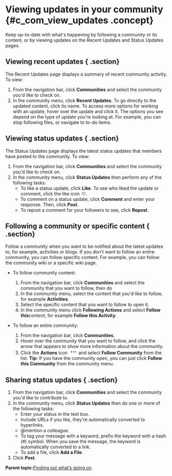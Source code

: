 # Viewing updates in your community {#c_com_view_updates .concept}

Keep up-to-date with what's happening by following a community or its content, or by viewing updates on the Recent Updates and Status Updates pages.

## Viewing recent updates { .section}

The Recent Updates page displays a summary of recent community activity. To view:

1.  From the navigation bar, click **Communities** and select the community you'd like to check on.
2.  In the community menu, click **Recent Updates**. To go directly to the updated content, click its name. To access more options for working with an update, hover over the update and click it. The options you see depend on the type of update you're looking at. For example, you can stop following files, or navigate to to-do items.

## Viewing status updates { .section}

The Status Updates page displays the latest status updates that members have posted to the community. To view:

1.  From the navigation bar, click **Communities** and select the community you'd like to check on.
2.  In the community menu, click **Status Updates** then perform any of the following tasks:
    -   To like a status update, click **Like**. To see who liked the update or comment, click the like icon ![Like icon](images/heart.png).
    -   To comment on a status update, click **Comment** and enter your response. Then, click **Post**.
    -   To repost a comment for your followers to see, click **Repost**.

## Following a community or specific content { .section}

Follow a community when you want to be notified about the latest updates to, for example, activities or blogs. If you don't want to follow an entire community, you can follow specific content. For example, you can follow the community wiki or a specific wiki page.

-   To follow community content:
    1.  From the navigation bar, click **Communities** and select the community that you want to follow, then do
    2.  In the community menu, select the content that you'd like to follow, for example **Activities**.
    3.  Select the specific content that you want to follow to open it.
    4.  In the community menu click **Following Actions** and select **Follow this***content*, for example **Follow this Activity**.
-   To follow an entire community:

    1.  From the navigation bar, click **Communities**.
    2.  Hover over the community that you want to follow, and click the arrow that appears to show more information about the community.
    3.  Click the **Actions** icon ![Actions icon](images/actions.png) and select **Follow Community** from the list.
    **Tip:** If you have the community open, you can just click **Follow this Community** from the community menu.


## Sharing status updates { .section}

1.  From the navigation bar, click **Communities** and select the community you'd like to contribute to.
2.  In the community menu, click **Status Updates** then do one or more of the following tasks:
    -   Enter your status in the text box.
    -   Include URLs if you like, they're automatically converted to hyperlinks.
    -   @mention a colleague.
    -   To tag your message with a keyword, prefix the keyword with a hash \(\#\) symbol. When you save the message, the keyword is automatically converted to a link.
    -   To add a file, click **Add a File**.
3.  Click **Post**.

**Parent topic:**[Finding out what’s going on](../communities/whatsgoingon.md)

